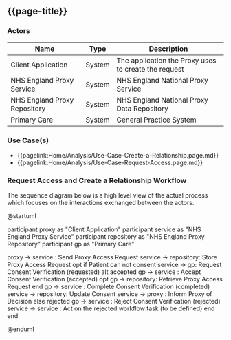 ## {{page-title}}

### Actors

| Name | Type | Description |
|------|------|-------------|
| Client Application | System | The application the Proxy uses to create the request |
| NHS England Proxy Service | System | NHS England National Proxy Service |
| NHS England Proxy Repository | System | NHS England National Proxy Data Repository |
| Primary Care | System | General Practice System |

### Use Case(s)

- {{pagelink:Home/Analysis/Use-Case-Create-a-Relationship.page.md}}
- {{pagelink:Home/Analysis/Use-Case-Request-Access.page.md}}

### Request Access and Create a Relationship Workflow 

The sequence diagram below is a high level view of the actual process which focuses on the interactions exchanged between the actors. 

<plantuml>
@startuml

participant proxy as "Client Application"
participant service as "NHS England Proxy Service"
participant repository as "NHS England Proxy Repository"
participant gp as "Primary Care"

proxy -> service : Send Proxy Access Request
service -> repository: Store Proxy Access Request
opt if Patient can not consent
service -> gp: Request Consent Verification (requested)
alt accepted 
gp -> service : Accept Consent Verification (accepted)
opt
  gp -> repository: Retrieve Proxy Access Request
end 
gp -> service : Complete Consent Verification (completed)
service -> repository: Update Consent
service -> proxy : Inform Proxy of Decision
else rejected
gp -> service : Reject Consent Verification (rejected)
service -> service : Act on the rejected workflow task (to be defined)
end 
end

@enduml
</plantuml>
